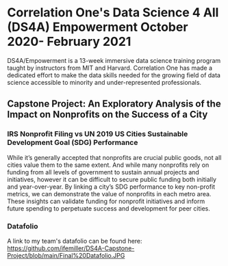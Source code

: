# Correlation One's Data Science 4 All (DS4A) Empowerment October 2020- February 2021

DS4A/Empowerment is a 13-week immersive data science training program taught by instructors from MIT and Harvard. 
Correlation One has made a dedicated effort to make the data skills needed for the growing field of data science accessible to minority and under-represented professionals.

## Capstone Project: An Exploratory Analysis of the Impact on Nonprofits on the Success of a City

### IRS Nonprofit Filing vs UN 2019 US Cities Sustainable Development Goal (SDG) Performance

While it’s generally accepted that nonprofits are crucial public goods, not all cities value them to the same extent. And while many nonprofits rely on funding from all levels of government to sustain annual projects and initiatives, however it can be difficult to secure public funding both initially and year-over-year. By linking a city’s SDG performance to key non-profit metrics, we can demonstrate the value of nonprofits in each metro area. These insights can validate funding for nonprofit initiatives and inform future spending to perpetuate success and development for peer cities. 


### Datafolio 

A link to my team's datafolio can be found here: https://github.com/ifemiller/DS4A-Capstone-Project/blob/main/Final%20Datafolio.JPG


